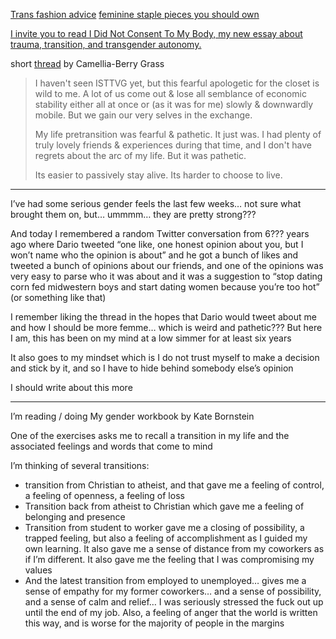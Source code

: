 [Trans fashion advice](https://m.youtube.com/shorts/90XhS33TCFw)
[feminine staple pieces you should own](https://transfemme.style/2024/11/18/feminine-staple-pieces-you-should-own/)

[I invite you to read I Did Not Consent To My Body, my new essay about trauma, transition, and transgender autonomy.](https://x.com/maidensblade/status/1800284638394409341)

short [thread](https://x.com/theCBGrass/status/1802750840337518662) by Camellia-Berry Grass
> I haven't seen ISTTVG yet, but this fearful apologetic for the closet is wild to me. A lot of us come out & lose all semblance of economic stability either all at once or (as it was for me) slowly & downwardly mobile. But we gain our very selves in the exchange.
> 
> My life pretransition was fearful & pathetic. It just was. I had plenty of truly lovely friends & experiences during that time, and I don't have regrets about the arc of my life. But it was pathetic.
> 
> Its easier to passively stay alive. Its harder to choose to live.

---
I’ve had some serious gender feels the last few weeks… not sure what brought them on, but… ummmm… they are pretty strong???

And today I remembered a random Twitter conversation from 6??? years ago where Dario tweeted “one like, one honest opinion about you, but I won’t name who the opinion is about” and he got a bunch of likes and tweeted a bunch of opinions about our friends, and one of the opinions was very easy to parse who it was about and it was a suggestion to “stop dating corn fed midwestern boys and start dating women because you’re too hot” (or something like that)

I remember liking the thread in the hopes that Dario would tweet about me and how I should be more femme… which is weird and pathetic??? But here I am, this has been on my mind at a low simmer for at least six years

It also goes to my mindset which is I do not trust myself to make a decision and stick by it, and so I have to hide behind somebody else’s opinion

I should write about this more

---
I’m reading / doing My gender workbook by Kate Bornstein 

One of the exercises asks me to recall a transition in my life and the associated feelings and words that come to mind

I’m thinking of several transitions:

- transition from Christian to atheist, and that gave me a feeling of control, a feeling of openness, a feeling of loss
- Transition back from atheist to Christian which gave me a feeling of belonging and presence
- Transition from student to worker gave me a closing of possibility, a trapped feeling, but also a feeling of accomplishment as I guided my own learning. It also gave me a sense of distance from my coworkers as if I’m different. It also gave me the feeling that I was compromising my values
- And the latest transition from employed to unemployed… gives me a sense of empathy for my former coworkers… and a sense of possibility, and a sense of calm and relief… I was seriously stressed the fuck out up until the end of my job. Also, a feeling of anger that the world is written this way, and is worse for the majority of people in the margins